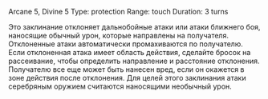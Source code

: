 Arcane 5, Divine 5
Type: protection
Range: touch
Duration: 3 turns

Это заклинание отклоняет дальнобойные атаки или атаки ближнего боя, наносящие обычный урон, которые направлены на получателя. Отклоненные атаки автоматически промахиваются по получателю. Если отклоненная атака имеет область действия, сделайте бросок на рассеивание, чтобы определить направление и расстояние отклонения. Получателю все еще может быть нанесен вред, если он окажется в зоне действия после отклонения. Для целей этого заклинания атаки серебряным оружием считаются наносящими необычный урон.